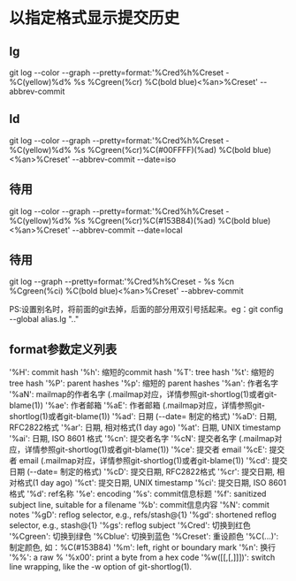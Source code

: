 
# 以指定格式显示提交历史
## lg
git log --color --graph --pretty=format:'%Cred%h%Creset -%C(yellow)%d% %s %Cgreen(%cr) %C(bold blue)<%an>%Creset' --abbrev-commit

## ld
git log --color --graph --pretty=format:'%Cred%h%Creset - %C(yellow)%d% %s %Cgreen(%cr)%C(#00FFFF)(%ad) %C(bold blue)<%an>%Creset' --abbrev-commit --date=iso

## 待用
git log --color --graph --pretty=format:'%Cred%h%Creset - %C(yellow)%d% %s %Cgreen(%cr)%C(#153B84)(%ad) %C(bold blue)<%an>%Creset' --abbrev-commit --date=local

## 待用
git log --graph --pretty=format:'%Cred%h%Creset - %s %cn %Cgreen(%ci) %C(bold blue)<%an>%Creset' --abbrev-commit

PS:设置别名时，将前面的git去掉，后面的部分用双引号括起来。eg：git config --global alias.lg ".."

## format参数定义列表
'%H': commit hash
'%h': 缩短的commit hash
'%T': tree hash
'%t': 缩短的 tree hash
'%P': parent hashes
'%p': 缩短的 parent hashes
'%an': 作者名字
'%aN': mailmap的作者名字 (.mailmap对应，详情参照git-shortlog(1)或者git-blame(1))
'%ae': 作者邮箱
'%aE': 作者邮箱 (.mailmap对应，详情参照git-shortlog(1)或者git-blame(1))
'%ad': 日期 (--date= 制定的格式)
'%aD': 日期, RFC2822格式
'%ar': 日期, 相对格式(1 day ago)
'%at': 日期, UNIX timestamp
'%ai': 日期, ISO 8601 格式
'%cn': 提交者名字
'%cN': 提交者名字 (.mailmap对应，详情参照git-shortlog(1)或者git-blame(1))
'%ce': 提交者 email
'%cE': 提交者 email (.mailmap对应，详情参照git-shortlog(1)或者git-blame(1))
'%cd': 提交日期 (--date= 制定的格式)
'%cD': 提交日期, RFC2822格式
'%cr': 提交日期, 相对格式(1 day ago)
'%ct': 提交日期, UNIX timestamp
'%ci': 提交日期, ISO 8601 格式
'%d': ref名称
'%e': encoding
'%s': commit信息标题
'%f': sanitized subject line, suitable for a filename
'%b': commit信息内容
'%N': commit notes
'%gD': reflog selector, e.g., refs/stash@{1}
'%gd': shortened reflog selector, e.g., stash@{1}
'%gs': reflog subject
'%Cred': 切换到红色
'%Cgreen': 切换到绿色
'%Cblue': 切换到蓝色
'%Creset': 重设颜色
'%C(...)': 制定颜色, 如：%C(#153B84)
'%m': left, right or boundary mark
'%n': 换行
'%%': a raw %
'%x00': print a byte from a hex code
'%w([[,[,]]])': switch line wrapping, like the -w option of git-shortlog(1).